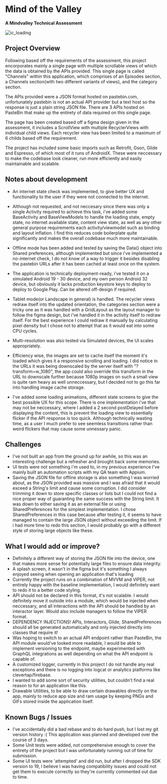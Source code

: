 # Mind of the Valley
**A Mindvalley Technical Assessment**

![ic_loading](https://github.com/garethlye/MindOfTheValley/assets/24999634/52c9231d-3177-4de6-9d98-b28627b1de1d)



## Project Overview

Following based off the requirements of the assessment, this project encorporates mainly a single page with multiple scrollable views of which the data is obtained by the APIs provided.
This single page is called "Channels" within this application, which comprises of an Episodes section, a Channels section(with two different variants of views), and the category section.

The APIs provided were a JSON format hosted on pastebin.com, unfortunately pastebin is not an actual API provider but a text host so the response is just a plain string JSON file.
There are 3 APIs hosted on PasteBin that make up the entirety of data required on this single page.

The page has been created based off a figma design given in the assessment, it includes a ScrollView with multiple RecyclerViews with individual child views. Each recycler view has been
limited to a maximum of 6 childs based off the requirement.

The project has included some basic imports such as Retrofit, Gson, Glide and Espresso, of which most of it runs of AndroidX.
These were neccessary to make the codebase look cleaner, run more efficiently and easily maintainable and scalable.


## Notes about development
- An internet state check was implemented, to give better UX and functionality to the user if they were not connected to the internet.

- Although not requested, and not neccesary since there was only a single Activity required to achieve this task, i've added some BaseActivity and BaseViewModels to handle the loading state,
  empty state, no internet available state, content view state, as well as any other general purpose requirements each activity/viewmodel such as binding and layout inflation. I find this
  reduces code boilerplate quite significantly and makes the overall codebase much more maintainable. 

- Offline mode has been added and tested by saving the Data() object into Shared preferences, although implemented but since i've implemented a no-internet check, I do not know of a way to
  trigger it besides disabling the pastebin URLs after it has been cached at least once on the system.

- The application is technically deployment-ready, i've tested it on a simulated Android 19 - 30 device, and my own person Android 32 device, but obviously it lacks production keystore keys
  to deploy to deploy to Google Play. Can be altered off-design if required.

- Tablet mode(or Landscape in general) is handled. The recycler views redraw itself into the updated orientation, the categories section were a tricky one as it was handled with a GridLayout
  as the layout manager to follow the figma design, but i've handled it in the activity itself to redraw itself. For the best experience I could redraw it manually by calculating pixel density
  but I chose not to attempt that as it would eat into some CPU cycles.

- Multi-resolution was also tested via Simulated devices, the UI scales appropriately.

- Efficiency wise, the images are set to cache itself the moment it's loaded which gives it a responsive scrolling and loading. I did notice in the URLs it was being downscaled by the server
  itself with "?transform=w_1080", the app could also override this transform in the URL to downscale further because 1080p images on such a small view is quite ram heavy as well unneccessary,
  but I decided not to go this far into handling image cache storage.

- I've added some loading animations, different state screens to give the best possible UX for this scope. There is one implementation i've that may not be neccessary, where I added a 2 second
  postDelayed before displaying the content, this is prevent the loading view to essentially flicker if the API response is too quick. Although technically wasting time, as a user I much prefer
  to see seemless transitions rather than weird flickers that may cause some unnessary panic. 

## Challenges
- I've not built an app from the ground up for awhile, so this was an interesting challenge but a refresher and brought back some memories.
- UI tests were not something i'm used to, in my previous experience I've mainly built an automation scripts with my QA team with Appium.
- Saving the JSON file for offline storage is also something I was worried about, as the JSON provided was massive and I was afraid that it would exceed a String's limit and cause some corruption.
  I did consider trimming it down to store specific classes or lists but I could not find a nice proper way of guaranting the same success with the String limit. It was down to either saving it as
  an external file or using SharedPreferences for the simplest implementation. I chose SharedPreferences in this case because after testing it, it seems to have managed to contain the large JSON
  object without exceeding the limit. If i had more time to redo this section, I would probably go with a different style of storing large objects like these.

## What I would add or improve?
- Definitely a different way of storing the JSON file into the device, one that makes more sense for potentially large files to ensure data integrity.
- A splash screen, it wasn't in the figma but it's something I always enjoyed seeing when opening an application that's loading
- Currently the project runs on a combination of MVVM and VIPER, not entirely happy with the baseline implementation, I would definitely want to redo it to a better code styling.
- API should not be declared in this format, it's not scalable. I would definitely move it outside into a module, which would be injected when neccessary, and all interactions with the API
  should be handled by an interactor layer. Would also include managers to follow the VIPER format.
- DEPENDENCY INJECTIONS! APIs, Interactors, Glide, SharedPreferences should all be generated automatically and only injected directly into classes that require it!
- Was hoping to switch to an actual API endpoint rather than PasteBin, the API module would've looked more readable, I would be able to implement versioning to the endpoint, maybe experimented
  with GraphQL integrations as well depending on what the API endpoint is capable of.
- A customized logger, currently in this project I do not handle any real exceptions and there is no logging into logcat or analytics platforms like clevertap/firebase.
- I wanted to add some sort of security utilities, but couldn't find a real reason to for an application like this.
- Drawable Utilities, to be able to draw certain drawables directly on the app, mainly to reduce app size and ram usage by keeping PNGs and GIFs stored inside the application itself.

## Known Bugs / Issues
- I've accidentally did a bad rebase and to do hard push, but I lost my git version history :( This application was planned and developed over the course of 3 days.
- Some Unit tests were added, not comprehensive enough to cover the entirety of the project but I was unfortunately running out of time for submission.
- Some UI tests were 'attempted' and did run, but after I dropped the SDK version to 19, I believe I was having compatibility issues and could not get them to execute correctly so they're
  currently commented out due to time.
